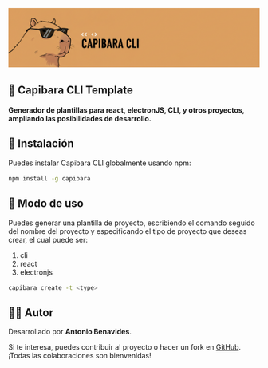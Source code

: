 <p align="center">
  <img src="https://raw.githubusercontent.com/abenavidesh/capibara-cli/main/.capibara/header.jpg" alt="Imagen de Capibara" />
</p>

## 🦫 Capibara CLI Template

#### Generador de plantillas para react, electronJS, CLI, y otros proyectos, ampliando las posibilidades de desarrollo.

## 🚀 Instalación

Puedes instalar Capibara CLI globalmente usando npm:

```bash
npm install -g capibara
```

## 🔄 Modo de uso

Puedes generar una plantilla de proyecto, escribiendo el comando seguido del nombre del proyecto y especificando el tipo de proyecto que deseas crear, el cual puede ser:

1. cli
2. react
3. electronjs

```bash
capibara create -t <type>
```

## 👨‍💻 Autor

Desarrollado por **Antonio Benavides**.

Si te interesa, puedes contribuir al proyecto o hacer un fork en [GitHub](https://github.com/abenavidesh/capibara-cli).  
¡Todas las colaboraciones son bienvenidas!
